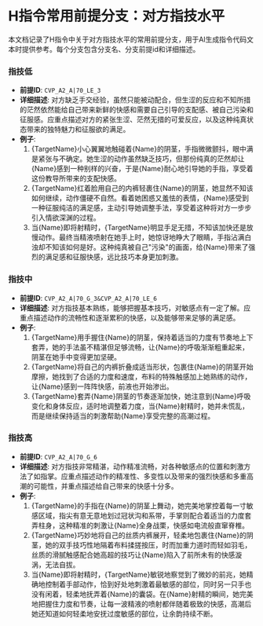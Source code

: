 # H指令常用前提分支：对方指技水平

本文档记录了H指令中关于对方指技水平的常用前提分支，用于AI生成指令代码文本时提供参考。每个分支包含分支名、分支前提id和详细描述。

### 指技低
- **前提ID**: `CVP_A2_A|70_LE_3`
- **详细描述**: 对方缺乏手交经验，虽然只能被动配合，但生涩的反应和不知所措的茫然依然能给自己带来新鲜的快感和需要自己引导的支配感、被自己污染和征服感。应重点描述对方的紧张生涩、茫然无措的可爱反应，以及这种纯真状态带来的独特魅力和征服欲的满足。
- **例子**:
  1. {TargetName}小心翼翼地触碰着{Name}的阴茎，手指微微颤抖，眼中满是紧张与不确定。她生涩的动作虽然缺乏技巧，但那份纯真的茫然却让{Name}感到一种别样的兴奋，于是{Name}耐心地引导她的手指，享受着这份教导所带来的支配快感。
  2. {TargetName}红着脸用自己的内裤轻裹住{Name}的阴茎，她显然不知该如何继续，动作僵硬不自然。看着她困惑又羞怯的表情，{Name}感受到一种征服纯洁的满足感，主动引导她调整手法，享受着这种将对方一步步引入情欲深渊的过程。
  3. 当{Name}即将射精时，{TargetName}明显手足无措，不知该加快还是放慢动作。最终当精液喷射在她手上时，她惊讶地睁大了眼睛，手指沾满白浊却不知该如何是好。这种纯真被自己"污染"的画面，给{Name}带来了强烈的满足感和征服快感，远比技巧本身更加刺激。

### 指技中
- **前提ID**: `CVP_A2_A|70_G_3&CVP_A2_A|70_LE_6`
- **详细描述**: 对方指技基本熟练，能够把握基本技巧，对敏感点有一定了解。应重点描述动作的流畅性和逐渐累积的快感，以及能够带来足够的满足感。
- **例子**:
  1. {TargetName}用手握住{Name}的阴茎，保持着适当的力度有节奏地上下套弄，她的手法虽不精湛但足够流畅，让{Name}的呼吸渐渐粗重起来，阴茎在她手中变得更加坚硬。
  2. {TargetName}将自己的内裤折叠成适当形状，包裹住{Name}的阴茎开始摩擦，她找到了合适的力度和速度，布料的特殊触感加上她熟练的动作，让{Name}感到一阵阵快感，前液也开始渗出。
  3. {TargetName}套弄{Name}阴茎的节奏逐渐加快，她注意到{Name}呼吸变化和身体反应，适时地调整着力度，当{Name}射精时，她并未慌乱，而是继续保持适当的刺激帮助{Name}享受完整的高潮过程。

### 指技高
- **前提ID**: `CVP_A2_A|70_G_6`
- **详细描述**: 对方指技非常精湛，动作精准流畅，对各种敏感点的位置和刺激方法了如指掌。应重点描述动作的精准性、多变性以及带来的强烈快感和多重高潮的可能性，并重点描述给自己带来的快感十分多。
- **例子**:
  1. {TargetName}的手指在{Name}的阴茎上舞动，她完美地掌控着每一寸敏感区域，指尖有意无意地划过冠状沟和系带，手掌则配合着适当的力度套弄柱身，这种精准的刺激让{Name}全身战栗，快感如电流般直窜脊椎。
  2. {TargetName}巧妙地将自己的丝质内裤展开，轻柔地包裹住{Name}的阴茎，她的双手技巧性地隔着布料揉搓按压，时而加重力道时而轻如羽毛，丝质的滑腻触感配合她高超的技巧让{Name}陷入了前所未有的快感漩涡，无法自拔。
  3. 当{Name}即将射精时，{TargetName}敏锐地察觉到了微妙的前兆，她精确地控制着手部动作，恰到好处地刺激着最敏感的部位，同时另一只手也没有闲着，轻柔地抚弄着{Name}的囊袋。在{Name}射精的瞬间，她完美地把握住力度和节奏，让每一波精液的喷射都伴随着极致的快感，高潮后她还知道如何轻柔地安抚过度敏感的部位，让余韵持续不断。